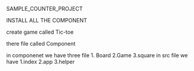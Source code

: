 SAMPLE_COUNTER_PROJECT

INSTALL ALL THE COMPONENT

create game called Tic-toe

there file called Component

in componenet we have three file
    1. Board
    2.Game
    3.square
in src file we have
    1.index
    2.app
    3.helper
    